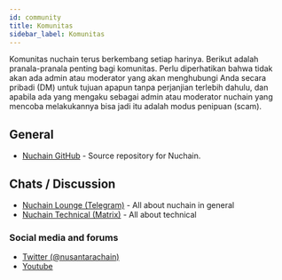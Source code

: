 ```yaml
---
id: community
title: Komunitas
sidebar_label: Komunitas
---
```


Komunitas nuchain terus berkembang setiap harinya. Berikut adalah pranala-pranala penting bagi
komunitas. Perlu diperhatikan bahwa tidak akan ada admin atau moderator yang akan menghubungi Anda
secara pribadi (DM) untuk tujuan apapun tanpa perjanjian terlebih dahulu, dan apabila ada yang
mengaku sebagai admin atau moderator nuchain yang mencoba melakukannya bisa jadi itu adalah modus penipuan (scam).

## General

- [Nuchain GitHub](https://github.com/nusantarachain/nuchain/) - Source repository for Nuchain.

## Chats / Discussion

- [Nuchain Lounge (Telegram)](https://t.me/nusantarachain) - All about nuchain in general
- [Nuchain Technical (Matrix)](https://app.element.io/#/room/!aYWUxhUvutqbMBQIsN:matrix.org) - All
  about technical

### Social media and forums

- [Twitter (@nusantarachain)](https://twitter.com/nusantarachain)
- [Youtube](https://www.youtube.com/channel/UC2of6i3ywKX5xyMvcPZt8AQ)
